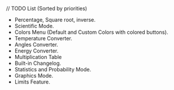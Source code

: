 // TODO List (Sorted by priorities)

- Percentage, Square root, inverse.
- Scientific Mode.
- Colors Menu (Default and Custom Colors with colored buttons).
- Temperature Converter.
- Angles Converter.
- Energy Converter.
- Multiplication Table
- Built-in Changelog.
- Statistics and Probability Mode.
- Graphics Mode.
- Limits Feature.
